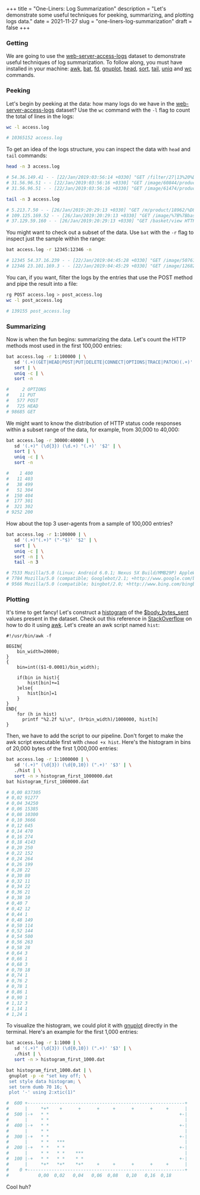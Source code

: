 +++
title = "One-Liners: Log Summarization"
description = "Let's demonstrate some useful techniques for peeking, summarizing, and plotting logs data."
date = 2021-11-27
slug = "one-liners-log-summarization"
draft = false
+++

### Getting

We are going to use the
[web-server-access-logs](https://www.kaggle.com/eliasdabbas/web-server-access-logs)
dataset to demonstrate useful techniques of log summarization. To follow along,
you must have installed in your machine:
[awk](https://man7.org/linux/man-pages/man1/awk.1p.html),
[bat](https://github.com/sharkdp/bat),
[fd](https://github.com/sharkdp/fd),
[gnuplot](http://www.gnuplot.info/),
[head](https://man7.org/linux/man-pages/man1/head.1.html),
[sort](https://man7.org/linux/man-pages/man1/sort.1.html),
[tail](https://man7.org/linux/man-pages/man1/tail.1.html),
[uniq](https://man7.org/linux/man-pages/man1/uniq.1.html) and
[wc](https://man7.org/linux/man-pages/man1/wc.1.html) commands.

### Peeking

Let's begin by peeking at the data: how many logs do we have in the
[web-server-access-logs](https://www.kaggle.com/eliasdabbas/web-server-access-logs)
dataset? Use the `wc` command with the `-l` flag to count the total of lines in
the logs:

```sh
wc -l access.log

# 10365152 access.log
```

To get an idea of the logs structure, you can inspect the data with `head` and
`tail` commands:

```sh
head -n 3 access.log

# 54.36.149.41 - - [22/Jan/2019:03:56:14 +0330] "GET /filter/27|13%20%D9%85%DA%AF%D8%A7%D9%BE%DB%8C%DA%A9%D8%B3%D9%84,27|%DA%A9%D9%85%D8%AA%D8%B1%20%D8%A7%D8%B2%205%20%D9%85%DA%AF%D8%A7%D9%BE%DB%8C%DA%A9%D8%B3%D9%84,p53 HTTP/1.1" 200 30577 "-" "Mozilla/5.0 (compatible; AhrefsBot/6.1; +http://ahrefs.com/robot/)" "-"
# 31.56.96.51 - - [22/Jan/2019:03:56:16 +0330] "GET /image/60844/productModel/200x200 HTTP/1.1" 200 5667 "https://www.zanbil.ir/m/filter/b113" "Mozilla/5.0 (Linux; Android 6.0; ALE-L21 Build/HuaweiALE-L21) AppleWebKit/537.36 (KHTML, like Gecko) Chrome/66.0.3359.158 Mobile Safari/537.36" "-"
# 31.56.96.51 - - [22/Jan/2019:03:56:16 +0330] "GET /image/61474/productModel/200x200 HTTP/1.1" 200 5379 "https://www.zanbil.ir/m/filter/b113" "Mozilla/5.0 (Linux; Android 6.0; ALE-L21 Build/HuaweiALE-L21) AppleWebKit/537.36 (KHTML, like Gecko) Chrome/66.0.3359.158 Mobile Safari/537.36" "-"

tail -n 3 access.log

# 5.213.7.50 - - [26/Jan/2019:20:29:13 +0330] "GET /m/product/18962/%D8%BA%D8%B0%D8%A7-%D8%B3%D8%A7%D8%B2-%D9%85%D9%88%D9%84%DB%8C%D9%86%DA%A9%D8%B3-%D9%85%D8%AF%D9%84-FP7367RT HTTP/1.1" 200 20959 "https://www.google.com/" "Mozilla/5.0 (iPhone; CPU iPhone OS 10_2_1 like Mac OS X) AppleWebKit/602.4.6 (KHTML, like Gecko) Version/10.0 Mobile/14D27 Safari/602.1" "-"
# 109.125.169.52 - - [26/Jan/2019:20:29:13 +0330] "GET /image/%7B%7BbasketItem.id%7D%7D?type=productModel&wh=50x50 HTTP/1.1" 200 5 "https://www.zanbil.ir/" "Mozilla/5.0 (Windows NT 6.1; rv:64.0) Gecko/20100101 Firefox/64.0" "-"
# 37.129.59.160 - - [26/Jan/2019:20:29:13 +0330] "GET /basket/view HTTP/1.1" 200 17299 "https://www-zanbil-ir.cdn.ampproject.org/v/s/www.zanbil.ir/m/product/32148/%DA%AF%D9%88%D8%B4%DB%8C-%D8%AA%D9%84%D9%81%D9%86-%D8%A8%DB%8C-%D8%B3%DB%8C%D9%85-%D9%BE%D8%A7%D9%86%D8%A7%D8%B3%D9%88%D9%86%DB%8C%DA%A9-%D9%85%D8%AF%D9%84-Panasonic-Cordless-Telephone-KX-TGC412?amp_js_v=0.1&usqp=mq331AQECAEoAQ%3D%3D" "Mozilla/5.0 (Linux; Android 6.0.1; D6633 Build/23.5.A.1.291) AppleWebKit/537.36 (KHTML, like Gecko) Chrome/69.0.3497.100 Mobile Safari/537.36" "-"
```

You might want to check out a subset of the data. Use `bat` with the `-r` flag
to inspect just the sample within the range:

```sh
bat access.log -r 12345:12346 -n

# 12345 54.37.16.239 - - [22/Jan/2019:04:45:28 +0330] "GET /image/50761/productModel/200x200 HTTP/1.1" 200 4740 "https://www.zanbil.ir/m/filter/p24083?page=1" "Mozilla/5.0 (Linux; Android 9; G8142 Build/47.2.A.4.41) AppleWebKit/537.36 (KHTML, like Gecko) Chrome/69.0.3497.100 Mobile Safari/537.36" "-"
# 12346 23.101.169.3 - - [22/Jan/2019:04:45:29 +0330] "GET /image/12682/productTypeMenu HTTP/1.1" 200 11 "https://www.zanbil.ir/browse/air-conditioner-split/%DA%A9%D9%88%D9%84%D8%B1-%DA%AF%D8%A7%D8%B2%DB%8C" "Mozilla/5.0 (compatible; MSIE 9.0; Windows NT 6.0; Trident/5.0;  Trident/5.0)" "-"
```

You can, if you want, filter the logs by the entries that use the POST method
and pipe the result into a file:

```sh
rg POST access.log > post_access.log
wc -l post_access.log

# 139155 post_access.log
```

### Summarizing

Now is when the fun begins: summarizing the data. Let's count the HTTP methods
most used in the first 100,000 entries:

```sh
bat access.log -r 1:100000 | \
   sd '(.+)(GET|HEAD|POST|PUT|DELETE|CONNECT|OPTIONS|TRACE|PATCH)(.+)' '$2' | \
   sort | \
   uniq -c | \
   sort -n

#     2 OPTIONS
#    11 PUT
#   577 POST
#   725 HEAD
# 98685 GET
```

We might want to know the distribution of HTTP status code responses within a
subset range of the data, for example, from 30,000 to 40,000:

```sh
bat access.log -r 30000:40000 | \
   sd '(.+)" (\d{3}) (\d.+) "(.+)' '$2' | \
   sort | \
   uniq -c | \
   sort -n

#    1 400
#   11 403
#   38 499
#   51 304
#  150 404
#  177 301
#  321 302
# 9252 200
```

How about the top 3 user-agents from a sample of 100,000 entries?

```sh
bat access.log -r 1:100000 | \
   sd '(.+)"(.+)" ("-"$)' '$2' | \
   sort | \
   uniq -c | \
   sort -n | \
   tail -n 3

# 7533 Mozilla/5.0 (Linux; Android 6.0.1; Nexus 5X Build/MMB29P) AppleWebKit/537.36 (KHTML, like Gecko) Chrome/41.0.2272.96 Mobile Safari/537.36 (compatible; Googlebot/2.1; +http://www.google.com/bot.html)
# 7784 Mozilla/5.0 (compatible; Googlebot/2.1; +http://www.google.com/bot.html)
# 9566 Mozilla/5.0 (compatible; bingbot/2.0; +http://www.bing.com/bingbot.htm)
```

### Plotting

It's time to get fancy! Let's construct a
[histogram](https://www.mathsisfun.com/data/histograms.html) of the
[$body_bytes_sent](https://docs.nginx.com/nginx/admin-guide/monitoring/logging/#setting-up-the-access-log)
values present in the dataset. Check out this reference in
[StackOverflow](https://stackoverflow.com/questions/39614454/creating-histograms-in-bash)
on how to do it using [awk](https://man7.org/linux/man-pages/man1/awk.1p.html).
Let's create an awk script named `hist`:

```awk,linenos
#!/usr/bin/awk -f

BEGIN{
    bin_width=20000;
}
{
    bin=int(($1-0.0001)/bin_width);

    if(bin in hist){
        hist[bin]+=1
    }else{
        hist[bin]=1
    }
}
END{
    for (h in hist)
      printf "%2.2f %i\n", (h*bin_width)/1000000, hist[h]
}
```

Then, we have to add the script to our pipeline. Don't forget to make the awk
script executable first with `chmod +x hist`. Here's the histogram in bins of
20,000 bytes of the first 1,000,000 entries:

```sh
bat access.log -r 1:1000000 | \
   sd '(.+)" (\d{3}) (\d{0,10}) (".+)' '$3' | \
   ./hist | \
   sort -n > histogram_first_1000000.dat
bat histogram_first_1000000.dat

# 0,00 837305
# 0,02 91277
# 0,04 34250
# 0,06 15385
# 0,08 10300
# 0,10 3666
# 0,12 645
# 0,14 470
# 0,16 274
# 0,18 4143
# 0,20 250
# 0,22 152
# 0,24 264
# 0,26 199
# 0,28 22
# 0,30 80
# 0,32 11
# 0,34 22
# 0,36 21
# 0,38 10
# 0,40 7
# 0,42 12
# 0,44 1
# 0,48 149
# 0,50 114
# 0,52 144
# 0,54 500
# 0,56 263
# 0,58 28
# 0,64 3
# 0,66 1
# 0,68 3
# 0,70 18
# 0,74 1
# 0,76 2
# 0,78 1
# 0,86 1
# 0,90 1
# 1,12 3
# 1,14 1
# 1,24 1
```

To visualize the histogram, we could plot it with
[gnuplot](http://www.gnuplot.info/) directly in the terminal. Here's an example
for the first 1,000 entries:

```sh
bat access.log -r 1:1000 | \
   sd '(.+)" (\d{3}) (\d{0,10}) (".+)' '$3' | \
   ./hist | \
   sort -n > histogram_first_1000.dat

bat histogram_first_1000.dat | \
 gnuplot -p -e "set key off; \
 set style data histogram; \
 set term dumb 70 16; \
 plot '-' using 2:xtic(1)"

#  600 +-----------------------------------------------------------+
#      |     *+*    +      +      +     +      +      +     +      |
#  500 |-+   * *                                                 +-|
#      |     * *                                                   |
#  400 |-+   * *                                                 +-|
#      |     * *                                                   |
#  300 |-+   * *                                                 +-|
#      |     * *   ***                                             |
#  200 |-+   * *   * *                                           +-|
#      |     * *   * *    ***                                      |
#  100 |-+   * *   * *    * *                                    +-|
#      |     *+*   *+*    *+*     +     +      +      +     +      |
#    0 +-----------------------------------------------------------+
#           0,00  0,02   0,04   0,06  0,08   0,10   0,16  0,18
```

Cool huh?
